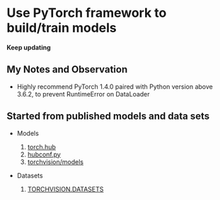 # Use PyTorch framework to build/train models
**Keep updating**

## My Notes and Observation
- Highly recommend PyTorch 1.4.0 paired with Python version above 3.6.2, to prevent RuntimeError on DataLoader

## Started from published models and data sets
- Models
  1. [torch.hub](https://pytorch.org/docs/stable/hub.html)
  2. [hubconf.py](https://github.com/pytorch/vision/blob/master/hubconf.py)
  3. [torchvision/models](https://github.com/pytorch/vision/tree/b6f28ec1a8c5fdb8d01cc61946e8f87dddcfa830/torchvision/models)
  
- Datasets
  1. [TORCHVISION.DATASETS](https://pytorch.org/docs/stable/torchvision/datasets.html)
